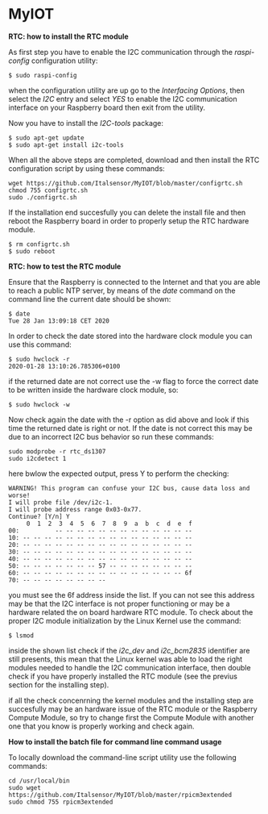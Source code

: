 # MyIOT

**RTC: how to install the RTC module**

As first step you have to enable the I2C communication through the *raspi-config* configuration utility:

```
$ sudo raspi-config
```

when the configuration utility are up go to the *Interfacing Options*, then select the *I2C* entry and select *YES* to enable the I2C communication interface on your Raspberry board then exit from the utility.

Now you have to install the *I2C-tools* package:

```
$ sudo apt-get update
$ sudo apt-get install i2c-tools
```
When all the above steps are completed, download and then install the RTC configuration script by using these commands:

```
wget https://github.com/Italsensor/MyIOT/blob/master/configrtc.sh
chmod 755 configrtc.sh
sudo ./configrtc.sh
```

If the installation end succesfully you can delete the install file and then reboot the Raspberry board in order to properly setup the RTC hardware module.

```
$ rm configrtc.sh
$ sudo reboot
```

**RTC: how to test the RTC module**

Ensure that the Raspberry is connected to the Internet and that you are able to reach a public NTP server, by means of the *date* command on the command line the current date should be shown:

```
$ date
Tue 28 Jan 13:09:18 CET 2020
```

In order to check the date stored into the hardware clock module you can use this command:

```
$ sudo hwclock -r
2020-01-28 13:10:26.785306+0100
```
if the returned date are not correct use the -w flag to force the correct date to be written inside the hardware clock module, so:

```
$ sudo hwclock -w
```

Now check again the date with the -r option as did above and look if this time the returned date is right or not.
If the date is not correct this may be due to an incorrect I2C bus behavior so run these commands:

```
sudo modprobe -r rtc_ds1307
sudo i2cdetect 1
```

here bwlow the expected output, press Y to perform the checking:

```
WARNING! This program can confuse your I2C bus, cause data loss and worse!
I will probe file /dev/i2c-1.
I will probe address range 0x03-0x77.
Continue? [Y/n] Y
     0  1  2  3  4  5  6  7  8  9  a  b  c  d  e  f
00:          -- -- -- -- -- -- -- -- -- -- -- -- --
10: -- -- -- -- -- -- -- -- -- -- -- -- -- -- -- --
20: -- -- -- -- -- -- -- -- -- -- -- -- -- -- -- --
30: -- -- -- -- -- -- -- -- -- -- -- -- -- -- -- --
40: -- -- -- -- -- -- -- -- -- -- -- -- -- -- -- --
50: -- -- -- -- -- -- -- 57 -- -- -- -- -- -- -- --
60: -- -- -- -- -- -- -- -- -- -- -- -- -- -- -- 6f
70: -- -- -- -- -- -- -- --
```

you must see the 6f address inside the list.
If you can not see this address may be that the I2C interface is not proper functioning or may be a hardware related the on board hardware RTC module.
To check about the proper I2C module initialization by the Linux Kernel use the command:

```
$ lsmod
```
inside the shown list check if the *i2c_dev* and *i2c_bcm2835* identifier are still presents, this mean that the Linux kernel was able to load the right modules needed to handle the I2C communication interface, then double check if you have properly installed the RTC module (see the previus section for the installing step).

if all the check concenrning the kernel modules and the installing step are succesfully may be an hardware issue of the RTC module or the Raspberry Compute Module, so try to change first the Compute Module with another one that you know is properly working and check again.

**How to install the batch file for command line command usage**

To locally download the command-line script utility use the following commands:

```
cd /usr/local/bin
sudo wget https://github.com/Italsensor/MyIOT/blob/master/rpicm3extended
sudo chmod 755 rpicm3extended
```
